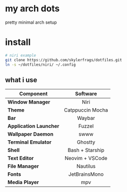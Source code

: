 # my arch dots
pretty minimal arch setup

# install
```bash
# niri example
git clone https://github.com/skylerfrags/dotfiles.git
ln -s ~/dotfiles/niri/ ~/.config
```

## what i use

|   Component                 | Software                                                                                      |
| --------------------------- | :---------------------------------------------------------------------------------------------:
| **Window Manager**          | Niri |
| **Theme**                   | Catppuccin Mocha |
| **Bar**                     | Waybar |
| **Application Launcher**    | Fuzzel |
| **Wallpaper Daemon**        | swww |
| **Terminal Emulator**       | Ghostty |
| **Shell**                   | Bash + Starship |
| **Text Editor**             | Neovim + VSCode |
| **File Manager**        | Nautilus |
| **Fonts**                   | JetBrainsMono |
| **Media Player**            | mpv |
